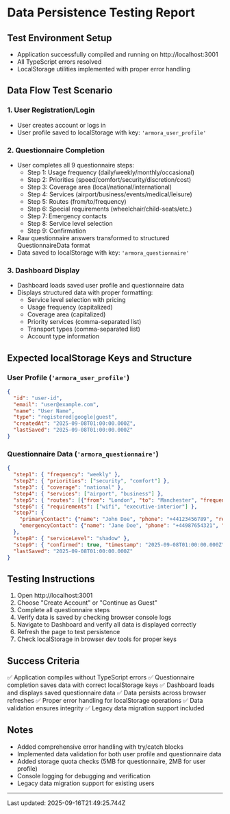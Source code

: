 # Data Persistence Testing Report

## Test Environment Setup
- Application successfully compiled and running on http://localhost:3001
- All TypeScript errors resolved
- LocalStorage utilities implemented with proper error handling

## Data Flow Test Scenario

### 1. User Registration/Login
- User creates account or logs in
- User profile saved to localStorage with key: `'armora_user_profile'`

### 2. Questionnaire Completion
- User completes all 9 questionnaire steps:
  - Step 1: Usage frequency (daily/weekly/monthly/occasional)
  - Step 2: Priorities (speed/comfort/security/discretion/cost)
  - Step 3: Coverage area (local/national/international)
  - Step 4: Services (airport/business/events/medical/leisure)
  - Step 5: Routes (from/to/frequency)
  - Step 6: Special requirements (wheelchair/child-seats/etc.)
  - Step 7: Emergency contacts
  - Step 8: Service level selection
  - Step 9: Confirmation
- Raw questionnaire answers transformed to structured QuestionnaireData format
- Data saved to localStorage with key: `'armora_questionnaire'`

### 3. Dashboard Display
- Dashboard loads saved user profile and questionnaire data
- Displays structured data with proper formatting:
  - Service level selection with pricing
  - Usage frequency (capitalized)
  - Coverage area (capitalized)
  - Priority services (comma-separated list)
  - Transport types (comma-separated list)
  - Account type information

## Expected localStorage Keys and Structure

### User Profile (`'armora_user_profile'`)
```json
{
  "id": "user-id",
  "email": "user@example.com",
  "name": "User Name",
  "type": "registered|google|guest",
  "createdAt": "2025-09-08T01:00:00.000Z",
  "lastSaved": "2025-09-08T01:00:00.000Z"
}
```

### Questionnaire Data (`'armora_questionnaire'`)
```json
{
  "step1": { "frequency": "weekly" },
  "step2": { "priorities": ["security", "comfort"] },
  "step3": { "coverage": "national" },
  "step4": { "services": ["airport", "business"] },
  "step5": { "routes": [{"from": "London", "to": "Manchester", "frequency": "Weekly"}] },
  "step6": { "requirements": ["wifi", "executive-interior"] },
  "step7": {
    "primaryContact": {"name": "John Doe", "phone": "+44123456789", "relationship": "Spouse"},
    "emergencyContact": {"name": "Jane Doe", "phone": "+44987654321", "relationship": "Sister"}
  },
  "step8": { "serviceLevel": "shadow" },
  "step9": { "confirmed": true, "timestamp": "2025-09-08T01:00:00.000Z" },
  "lastSaved": "2025-09-08T01:00:00.000Z"
}
```

## Testing Instructions

1. Open http://localhost:3001
2. Choose "Create Account" or "Continue as Guest"
3. Complete all questionnaire steps
4. Verify data is saved by checking browser console logs
5. Navigate to Dashboard and verify all data is displayed correctly
6. Refresh the page to test persistence
7. Check localStorage in browser dev tools for proper keys

## Success Criteria

✅ Application compiles without TypeScript errors
✅ Questionnaire completion saves data with correct localStorage keys
✅ Dashboard loads and displays saved questionnaire data
✅ Data persists across browser refreshes
✅ Proper error handling for localStorage operations
✅ Data validation ensures integrity
✅ Legacy data migration support included

## Notes

- Added comprehensive error handling with try/catch blocks
- Implemented data validation for both user profile and questionnaire data
- Added storage quota checks (5MB for questionnaire, 2MB for user profile)
- Console logging for debugging and verification
- Legacy data migration support for existing users

---

Last updated: 2025-09-16T21:49:25.744Z
